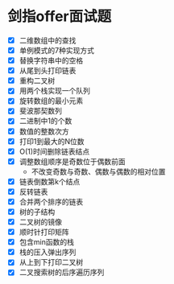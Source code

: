 # 剑指offer面试题
- [x] 二维数组中的查找
- [x] 单例模式的7种实现方式
- [x] 替换字符串中的空格
- [x] 从尾到头打印链表
- [x] 重构二叉树
- [x] 用两个栈实现一个队列
- [x] 旋转数组的最小元素
- [x] 斐波那契数列
- [x] 二进制中1的个数
- [x] 数值的整数次方
- [x] 打印1到最大的N位数
- [x] O(1)时间删除链表结点
- [x] 调整数组顺序是奇数位于偶数前面
    - 不改变奇数与奇数、偶数与偶数的相对位置
- [x] 链表倒数第k个结点
- [x] 反转链表
- [x] 合并两个排序的链表
- [x] 树的子结构
- [x] 二叉树的镜像
- [x] 顺时针打印矩阵
- [x] 包含min函数的栈
- [x] 栈的压入弹出序列
- [x] 从上到下打印二叉树
- [x] 二叉搜索树的后序遍历序列